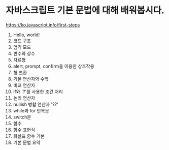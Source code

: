 # 자바스크립트 기본 문법에 대해 배워봅시다.

https://ko.javascript.info/first-steps

1. Hello, world!
2. 코드 구조
3. 엄격 모드
4. 변수와 상수
5. 자료형
6. alert, prompt, confirm을 이용한 상호작용
7. 형 변환
8. 기본 연산자와 수학
9. 비교 연산자
10. if와 '?'를 사용한 조건 처리
11. 논리 연산자
12. nullish 병합 연산자 '??'
13. while과 for 반복문
14. switch문
15. 함수
16. 함수 표현식
17. 화살표 함수 기본
18. 기본 문법 요약